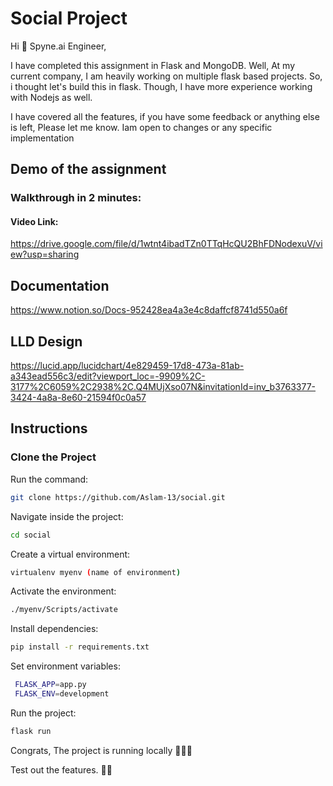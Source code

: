 # Social Project

Hi 👋 Spyne.ai Engineer,

I have completed this assignment in Flask and MongoDB.
Well, At my current company, I am heavily working on multiple flask based projects. So, i thought let's build this in flask. Though, I have more experience working with Nodejs as well.

I have covered all the features, if you have some feedback or anything else is left, Please let me know. Iam open to changes or any specific implementation
## Demo of the assignment
### Walkthrough in 2 minutes:
 
 #### Video Link:
 https://drive.google.com/file/d/1wtnt4ibadTZn0TTqHcQU2BhFDNodexuV/view?usp=sharing

## Documentation
https://www.notion.so/Docs-952428ea4a3e4c8daffcf8741d550a6f


## LLD Design
https://lucid.app/lucidchart/4e829459-17d8-473a-81ab-a343ead556c3/edit?viewport_loc=-9909%2C-3177%2C6059%2C2938%2C.Q4MUjXso07N&invitationId=inv_b3763377-3424-4a8a-8e60-21594f0c0a57

## Instructions

### Clone the Project

Run the command:

```bash
git clone https://github.com/Aslam-13/social.git
``` 

Navigate inside the project:
```bash
cd social
```

Create a virtual environment:
```bash
virtualenv myenv (name of environment)
```

Activate the environment:
```bash
./myenv/Scripts/activate
```

Install dependencies:
```bash
pip install -r requirements.txt
```

Set environment variables:

```bash
 FLASK_APP=app.py
 FLASK_ENV=development
```

Run the project:
```bash
flask run
```
Congrats, The project is running locally 🎉🥳🎊

Test out the features. 🙌🏼
